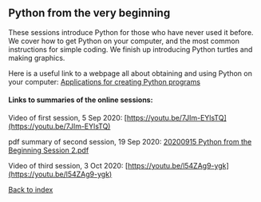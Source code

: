 ## Python from the very beginning

These sessions introduce Python for those who have never used it before. We cover how to get Python on your computer, and the most common instructions for simple coding. We finish up introducing Python turtles and making graphics.

Here is a useful link to a webpage all about obtaining and using Python on your computer:
[Applications for creating Python programs](https://projects.raspberrypi.org/en/projects/python-install-options)

#### Links to summaries of the online sessions:

Video of first session, 5 Sep 2020:
[https://youtu.be/7JIm-EYlsTQ](https://youtu.be/7JIm-EYlsTQ)

pdf summary of second session, 19 Sep 2020:
[20200915 Python from the Beginning Session 2.pdf](20200915_Python_from_the_Beginning_Session_2.pdf)

Video of third session, 3 Oct 2020: [https://youtu.be/l54ZAg9-ygk](https://youtu.be/l54ZAg9-ygk)



[Back to index](README.md)

